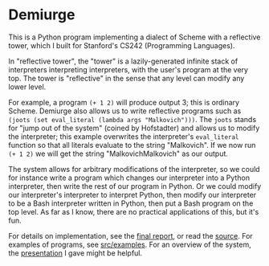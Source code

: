 Demiurge
========================================================================

This is a Python program implementing a dialect of Scheme with a reflective tower, which I built for Stanford's CS242 (Programming Languages).

In "reflective tower", the "tower" is a lazily-generated infinite stack of interpreters interpreting interpreters, with the user's program at the very top.
The tower is "reflective" in the sense that any level can modify any lower level.

For example, a program `(+ 1 2)` will produce output 3; this is ordinary Scheme. Demiurge also allows us to write reflective programs such as `(joots (set eval_literal (lambda args "Malkovich")))`. The `joots` stands for "jump out of the system" (coined by Hofstadter) and allows us to modify the interpreter; this example overwrites the interpreter's `eval_literal` function so that all literals evaluate to the string "Malkovich". If we now run `(+ 1 2)` we will get the string "MalkovichMalkovich" as our output.

The system allows for arbitrary modifications of the interpreter, so we could for instance write a program which changes our interpreter into a Python interpreter, then write the rest of our program in Python. Or we could modify our interpreter's interpreter to interpret Python, then modify our interpreter to be a Bash interpreter written in Python, then put a Bash program on the top level. As far as I know, there are no practical applications of this, but it's fun.

For details on implementation, see the [final report](https://github.com/StephenBarnes/Demiurge/blob/master/final_report/StephenBarnes_CS242_Final_Project.pdf), or read the [source](https://github.com/StephenBarnes/Demiurge/blob/master/src/demiurge.py).
For examples of programs, see [src/examples](https://github.com/StephenBarnes/Demiurge/tree/master/src/examples).
For an overview of the system, the [presentation](https://github.com/StephenBarnes/Demiurge/blob/master/presentation/presentation.pdf) I gave might be helpful.
